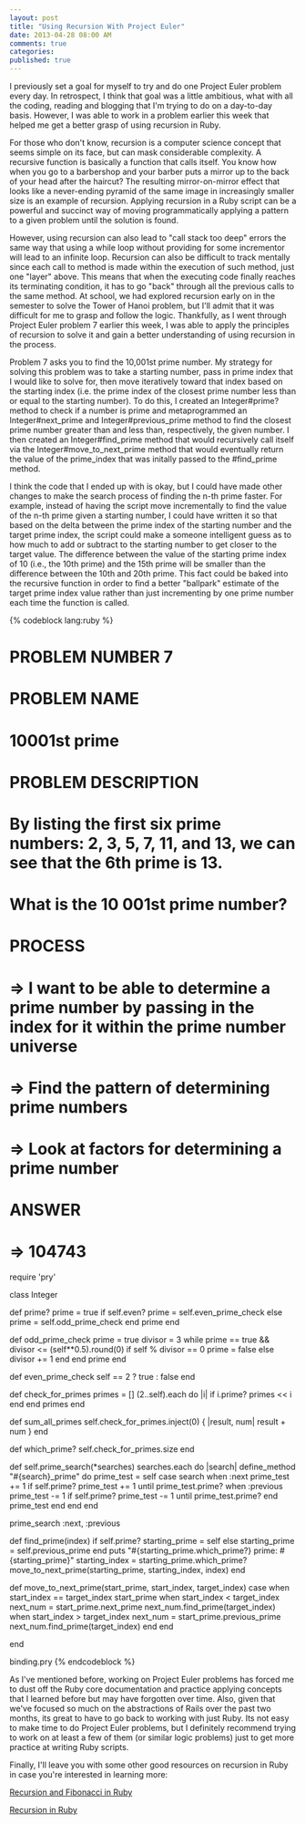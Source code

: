 ```yaml
---
layout: post
title: "Using Recursion With Project Euler"
date: 2013-04-28 08:00 AM
comments: true
categories: 
published: true
---
```


I previously set a goal for myself to try and do one Project Euler problem every day. In retrospect, I think that goal was a little ambitious, what with all the coding, reading and blogging that I'm trying to do on a day-to-day basis. However, I was able to work in a problem earlier this week that helped me get a better grasp of using recursion in Ruby.

<!--more-->

For those who don't know, recursion is a computer science concept that seems simple on its face, but can mask considerable complexity. A recursive function is basically a function that calls itself. You know how when you go to a barbershop and your barber puts a mirror up to the back of your head after the haircut? The resulting mirror-on-mirror effect that looks like a never-ending pyramid of the same image in increasingly smaller size is an example of recursion. Applying recursion in a Ruby script can be a powerful and succinct way of moving programmatically applying a pattern to a given problem until the solution is found. 

However, using recursion can also lead to "call stack too deep" errors the same way that using a while loop without providing for some incrementor will lead to an infinite loop. Recursion can also be difficult to track mentally since each call to method is made within the execution of such method, just one "layer" above. This means that when the executing code finally reaches its terminating condition, it has to go "back" through all the previous calls to the same method. At school, we had explored recursion early on in the semester to solve the Tower of Hanoi problem, but I'll admit that it was difficult for me to grasp and follow the logic. Thankfully, as I went through Project Euler problem 7 earlier this week, I was able to apply the principles of recursion to solve it and gain a better understanding of using recursion in the process.

Problem 7 asks you to find the 10,001st prime number. My strategy for solving this problem was to take a starting number, pass in prime index that I would like to solve for, then move iteratively toward that index based on the starting index (i.e. the prime index of the closest prime number less than or equal to the starting number). To do this, I created an Integer#prime? method to check if a number is prime and metaprogrammed an Integer#next_prime and Integer#previous_prime method to find the closest prime number greater than and less than, respectively, the given number. I then created an Integer#find_prime method that would recursively call itself via the Integer#move_to_next_prime method that would eventually return the value of the prime_index that was initally passed to the #find_prime method.

I think the code that I ended up with is okay, but I could have made other changes to make the search process of finding the n-th prime faster. For example, instead of having the script move incrementally to find the value of the n-th prime given a starting number, I could have written it so that based on the delta between the prime index of the starting number and the target prime index, the script could make a someone intelligent guess as to how much to add or subtract to the starting number to get closer to the target value. The difference between the value of the starting prime index of 10 (i.e., the 10th prime) and the 15th prime will be smaller than the difference between the 10th and 20th prime. This fact could be baked into the recursive function in order to find a better "ballpark" estimate of the target prime index value rather than just incrementing by one prime number each time the function is called.

{% codeblock lang:ruby %}
# PROBLEM NUMBER 7

# PROBLEM NAME
# 10001st prime

# PROBLEM DESCRIPTION
# By listing the first six prime numbers: 2, 3, 5, 7, 11, and 13, we can see that the 6th prime is 13.

# What is the 10 001st prime number?

# PROCESS
# => I want to be able to determine a prime number by passing in the index for it within the prime number universe
# => Find the pattern of determining prime numbers
  # => Look at factors for determining a prime number

# ANSWER

# => 104743

require 'pry' 

class Integer

  def prime?
    prime = true
    if self.even?
      prime = self.even_prime_check
    else
      prime = self.odd_prime_check
    end
    prime
  end

  def odd_prime_check
    prime = true
    divisor = 3
    while prime == true && divisor <= (self**0.5).round(0)
      if self % divisor == 0
        prime = false
      else
        divisor += 1
      end
    end
    prime
  end

  def even_prime_check
    self == 2 ? true : false
  end

  def check_for_primes
    primes = []
    (2..self).each do |i|
      if i.prime?
        primes << i
      end
    end
    primes
  end

  def sum_all_primes
    self.check_for_primes.inject(0) { |result, num| result + num }
  end

  def which_prime?
    self.check_for_primes.size
  end

  def self.prime_search(*searches)
    searches.each do |search|
      define_method "#{search}_prime" do
        prime_test = self
        case search
        when :next
          prime_test += 1 if self.prime?
          prime_test += 1 until prime_test.prime?
        when :previous
          prime_test -= 1 if self.prime?
          prime_test -= 1 until prime_test.prime?
        end
        prime_test
      end
    end 
  end

  prime_search :next, :previous

  def find_prime(index)
    if self.prime?
      starting_prime = self
    else
      starting_prime = self.previous_prime
    end
    puts "#{starting_prime.which_prime?} prime: #{starting_prime}"
    starting_index = starting_prime.which_prime?
    move_to_next_prime(starting_prime, starting_index, index)
  end

  def move_to_next_prime(start_prime, start_index, target_index)
    case 
    when start_index == target_index
      start_prime
    when start_index < target_index
      next_num = start_prime.next_prime
      next_num.find_prime(target_index)
    when start_index > target_index
      next_num = start_prime.previous_prime
      next_num.find_prime(target_index)
    end
  end

end

binding.pry
{% endcodeblock %}

As I've mentioned before, working on Project Euler problems has forced me to dust off the Ruby core documentation and practice applying concepts that I learned before but may have forgotten over time. Also, given that we've focused so much on the abstractions of Rails over the past two months, its great to have to go back to working with just Ruby. Its not easy to make time to do Project Euler problems, but I definitely recommend trying to work on at least a few of them (or similar logic problems) just to get more practice at writing Ruby scripts.

Finally, I'll leave you with some other good resources on recursion in Ruby in case you're interested in learning more: 

<a href="http://natashatherobot.com/recursion-factorials-fibonacci-ruby/" target="_blank">Recursion and Fibonacci in Ruby</a>

<a href="http://kaibun.net/blog/2010/03/17/simple-thought-about-recursion-in-ruby/" target="_blank">Recursion in Ruby</a>

